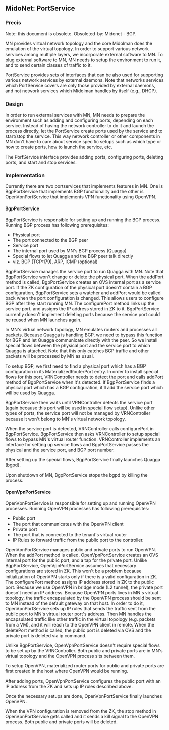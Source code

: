 ## MidoNet: PortService

### Precis

Note: this document is obsolete.
Obsoleted-by: Midonet - BGP.

MN provides virtual network topology and the core Midolman does the
emulation of the virtual topology.  In order to support various network
services among multiple layers, we incorporate external software to MN. To
plug external software to MN, MN needs to setup the environment to run it,
and to send certain classes of traffic to it.

PortService provides sets of interfaces that can be also used for supporting
various network services by external daemons.  Note that networks services
which PortService covers are only those provided by external daemons, and
not network services which Midolman handles by itself (e.g., DHCP).

### Design

In order to run external services with MN, MN needs to prepare the
environment such as adding and configuring ports, depending on each service.
Instead of having the network controller to do it and launch the process
directly, let the PortService create ports used by the service and to
start/stop the service.  This way network controller or other components in
MN don't have to care about service specific setups such as which type or
how to create ports, how to launch the service, etc.

The PortService interface provides adding ports, configuring ports, deleting
ports, and start and stop services.

### Implementation

Currently there are two portservices that implements features in MN.  One is
BgpPortService that implements BGP functionality and the other is
OpenVpnPortService that implements VPN functionality using OpenVPN.

#### BgpPortService

BgpPortService is responsible for setting up and running the BGP process.
Running BGP process has following prerequisites:

- Physical port
 - The port connected to the BGP peer
- Service port
 - The internal port used by MN's BGP process (Quagga)
- Special flows to let Quagga and the BGP peer talk directly
 - viz. BGP (TCP:179), ARP, ICMP (optional)

BgpPortService manages the service port to run Quagga with MN.  Note that
BgpPortService won't change or delete the physical port.  When the addPort
method is called, BgpPortService creates an OVS internal port as a service
port.  If the ZK configuration of the physical port doesn't contain a BGP
configuration, BgpPortService sets a watcher and addPort would be called
back when the port configuration is changed.  This allows users to configure
BGP after they start running MN.  The configurePort method links up the
service port, and assigns the IP address stored in ZK to it.  BgpPortService
currently doesn't implement deleting ports because the service port could be
reused when MN launches again.

In MN's virtual network topology, MN emulates routers and processes all
packets.  Because Quagga is handling BGP, we need to bypass this function
for BGP and let Quagga communicate directly with the peer.  So we install
special flows between the physical port and the service port to which Quagga
is attached.  Note that this only catches BGP traffic and other packets will
be processed by MN as usual.

To setup BGP, we first need to find a physical port which has a BGP
configuration in its MaterializedRouterPort entry.  In order to install
special flows for this port, VRNController needs to detect the port and
calls addPort method of BgpPortService when it's detected.  If
BgpPortService finds a physical port which has a BGP configuration, it'll
add the service port which will be used by Quagga.

BgpPortService then waits until VRNController detects the service port
(again because this port will be used in special flow setup).  Unlike other
types of ports, the service port will not be managed by VRNController
because it won't belong to MN's virtual network topology.

When the service port is detected, VRNController calls configurePort in
BgpPortService.  BgpPortService then asks VRNController to setup special
flows to bypass MN's virtual router function.  VRNController implements an
interface for setting up service flows and BgpPortService passes the
physical and the service port, and BGP port number.

After setting up the special flows, BgpPortService finally launches Quagga
(bgpd).

Upon shutdown of MN, BgpPortService stops the bgpd by killing the process.

#### OpenVpnPortService

OpenVpnPortService is responsible for setting up and running OpenVPN
processes.  Running OpenVPN processes has following prerequisites:

- Public port
 - The port that communicates with the OpenVPN client
- Private port
 - The port that is connected to the tenant's virtual router
- IP Rules to forward traffic from the public port to the controller.

OpenVpnPortService manages public and private ports to run OpenVPN.  When
the addPort method is called, OpenVpnPortService creates an OVS internal
port for the public port, and a tap for the private port.  Unlike
BgpPortService, OpenVpnPortService assumes that necessary configurations are
stored in ZK.  This won't be a problem because initialization of OpenVPN
starts only if there is a valid configuration in ZK.  The configurePort
method assigns IP address stored in ZK to the public port.  Because we use
OpenVPN in bridge mode (L2 tunnel), the private port doesn't need an IP
address.  Because OpenVPN ports lives in MN's virtual topology, the traffic
encapsulated by the OpenVPN process should be sent to MN instead of the
default gateway on that host.  In order to do it, OpenVpnPortService sets up
IP rules that sends the traffic sent from the public port to MN's virtual
router port's address.  Then MN handles the encapsulated traffic like other
traffic in the virtual topology (e.g. packets from a VM), and it will reach
to the OpenVPN client in remote.  When the deletePort method is called, the
public port is deleted via OVS and the private port is deleted via ip
command.

Unlike BgpPortService, OpenVpnPortService doesn't require special flows to
be set up by the VRNController.  Both public and private ports are in MN's
virtual topology and the OpenVPN process sits between them.

To setup OpenVPN, materialized router ports for public and private ports
are first created in the host where OpenVPN would be running.

After adding ports, OpenVpnPortService configures the public port with an IP
address from the ZK and sets up IP rules described above.

Once the necessary setups are done, OpenVpnPortService finally launches
OpenVPN.

When the VPN configuration is removed from the ZK, the stop method in
OpenVpnPortService gets called and it sends a kill signal to the OpenVPN
process.  Both public and private ports will be deleted.
